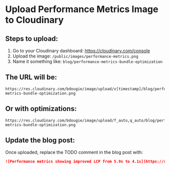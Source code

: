 # Upload Performance Metrics Image to Cloudinary

## Steps to upload:

1. Go to your Cloudinary dashboard: https://cloudinary.com/console
2. Upload the image: `/public/images/performance-metrics.png`
3. Name it something like: `blog/performance-metrics-bundle-optimization`

## The URL will be:
```
https://res.cloudinary.com/bdougie/image/upload/v[timestamp]/blog/performance-metrics-bundle-optimization.png
```

## Or with optimizations:
```
https://res.cloudinary.com/bdougie/image/upload/f_auto,q_auto/blog/performance-metrics-bundle-optimization.png
```

## Update the blog post:
Once uploaded, replace the TODO comment in the blog post with:
```markdown
![Performance metrics showing improved LCP from 5.9s to 4.1s](https://res.cloudinary.com/bdougie/image/upload/f_auto,q_auto/blog/performance-metrics-bundle-optimization.png)
```